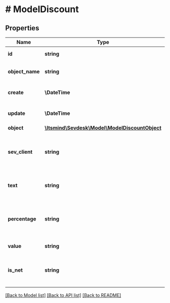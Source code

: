 # # ModelDiscount

## Properties

Name | Type | Description | Notes
------------ | ------------- | ------------- | -------------
**id** | **string** | the id of the discount | [optional] [readonly]
**object_name** | **string** | Model name, which is &#39;Discounts&#39; | [optional] [readonly]
**create** | **\DateTime** | Date of discount creation | [optional] [readonly]
**update** | **\DateTime** | Date of last discount update | [optional] [readonly]
**object** | [**\Itsmind\Sevdesk\Model\ModelDiscountObject**](ModelDiscountObject.md) |  | [optional]
**sev_client** | **string** | Client to which invoice belongs. Will be filled automatically | [optional] [readonly]
**text** | **string** | A text describing your position. | [optional] [readonly]
**percentage** | **string** | Defines if this is a percentage or an absolute discount | [optional]
**value** | **string** | Value of the discount | [optional]
**is_net** | **string** | Defines is the Discount net or gross 0 - gross 1 - net | [optional]

[[Back to Model list]](../../README.md#models) [[Back to API list]](../../README.md#endpoints) [[Back to README]](../../README.md)

